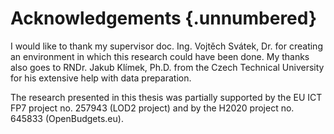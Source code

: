 # Acknowledgements {.unnumbered}

I would like to thank my supervisor doc. Ing. Vojtěch Svátek, Dr. for creating an environment in which this research could have been done.
My thanks also goes to RNDr. Jakub Klímek, Ph.D. from the Czech Technical University for his extensive help with data preparation.

The research presented in this thesis was partially supported by the EU ICT FP7 project no. 257943 (LOD2 project) and by the H2020 project no. 645833 (OpenBudgets.eu).
